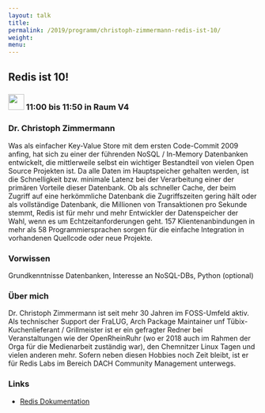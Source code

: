 ```yaml
---
layout: talk
title:
permalink: /2019/programm/christoph-zimmermann-redis-ist-10/
weight:
menu:
---
```

## Redis ist 10!

### <img height = "32" src="../../../images/talk.svg"> 11:00 bis 11:50 in Raum V4

### Dr. Christoph Zimmermann

Was als einfacher Key-Value Store mit dem ersten Code-Commit 2009 anfing, hat sich zu einer der führenden NoSQL / In-Memory Datenbanken entwickelt, die mittlerweile selbst ein wichtiger Bestandteil von vielen Open Source Projekten ist. Da alle Daten 
im Hauptspeicher gehalten werden, ist die Schnelligkeit bzw. minimale Latenz bei der Verarbeitung einer der primären Vorteile dieser Datenbank. Ob als schneller Cache, der beim Zugriff auf eine herkömmliche Datenbank die Zugriffszeiten gering hält oder
als vollständige Datenbank, die Millionen von Transaktionen pro Sekunde stemmt, Redis ist für mehr und mehr Entwickler der Datenspeicher der Wahl, wenn es um Echtzeitanforderungen geht. 157 Klientenanbindungen in mehr als 58 Programmiersprachen sorgen für die einfache Integration in vorhandenen Quellcode oder neue Projekte.

### Vorwissen

Grundkenntnisse Datenbanken,
Interesse an NoSQL-DBs,
Python (optional)

### Über mich


Dr. Christoph Zimmermann ist seit mehr 30 Jahren im FOSS-Umfeld aktiv. Als technischer Support der FraLUG, Arch Package Maintainer unf Tübix-Kuchenlieferant / Grillmeister ist er ein gefragter Redner bei Veranstaltungen wie der OpenRheinRuhr (wo er 2018 auch im Rahmen der Orga für die Medienarbeit zuständig war), den Chemnitzer Linux Tagen und vielen anderen mehr. Sofern neben diesen Hobbies noch Zeit bleibt, ist er für Redis Labs im Bereich DACH Community Management unterwegs.

### Links

- <a href="https://redis.io" target="_blank">Redis Dokumentation</a>